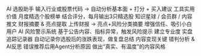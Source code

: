 AI 选股助手	输入行业或股票代码 → 自动分析基本面 + 打分 + 买入建议	工具实用价值
月度精选个股榜单	结合评分，每月输出3只精选股	知识星球 / 会员群 / 内容推文
财报摘要 & 亮点提取	上传财报 → 亮点+风险分类摘要	增强信任、吸引小白用户
AI 风险警示系统	基于公告内容、指标异常，触发风险提示	建立专业度
实盘追踪记录器	自动记录你选股后的涨跌表现，做复盘总结	内容变现关键
错判分析 & AI反思	错误推荐后用Agent分析原因	做出“真实、有温度”的内容风格